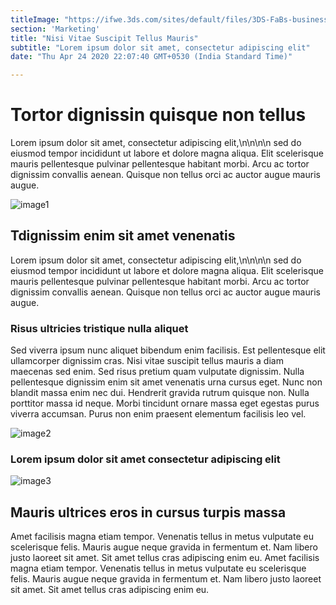 ```yaml
---
titleImage: "https://ifwe.3ds.com/sites/default/files/3DS-FaBs-business-services-HOMEPAGE-645x645px-001.jpg"
section: 'Marketing'
title: "Nisi Vitae Suscipit Tellus Mauris"
subtitle: "Lorem ipsum dolor sit amet, consectetur adipiscing elit"
date: "Thu Apr 24 2020 22:07:40 GMT+0530 (India Standard Time)"

---
```


# Tortor dignissin quisque non tellus  
Lorem ipsum dolor sit amet, consectetur adipiscing elit,\n\n\n\n sed do eiusmod tempor incididunt ut labore et dolore magna aliqua. Elit scelerisque mauris pellentesque pulvinar pellentesque habitant morbi. Arcu ac tortor dignissim convallis aenean. Quisque non tellus orci ac auctor augue mauris augue. 

![image1](https://www.frankdigital.com.au/img/case-studies/canteen-connect/img-discovering-parents.jpg)

## Tdignissim enim sit amet venenatis
Lorem ipsum dolor sit amet, consectetur adipiscing elit,\n\n\n\n sed do eiusmod tempor incididunt ut labore et dolore magna aliqua. Elit scelerisque mauris pellentesque pulvinar pellentesque habitant morbi. Arcu ac tortor dignissim convallis aenean. Quisque non tellus orci ac auctor augue mauris augue. 

### Risus ultricies tristique nulla aliquet
Sed viverra ipsum nunc aliquet bibendum enim facilisis. Est pellentesque elit ullamcorper dignissim cras. Nisi vitae suscipit tellus mauris a diam maecenas sed enim. Sed risus pretium quam vulputate dignissim. Nulla pellentesque dignissim enim sit amet venenatis urna cursus eget. Nunc non blandit massa enim nec dui. Hendrerit gravida rutrum quisque non. Nulla porttitor massa id neque. Morbi tincidunt ornare massa eget egestas purus viverra accumsan. Purus non enim praesent elementum facilisis leo vel.

![image2](https://www.frankdigital.com.au/img/case-studies/canteen-connect/img-canteen-connect-sketch-popup.jpg)

### Lorem ipsum dolor sit amet consectetur adipiscing elit

![image3](https://www.frankdigital.com.au/img/case-studies/campos/mobile.jpg)


## Mauris ultrices eros in cursus turpis massa

Amet facilisis magna etiam tempor. Venenatis tellus in metus vulputate eu scelerisque felis. Mauris augue neque gravida in fermentum et. Nam libero justo laoreet sit amet. Sit amet tellus cras adipiscing enim eu. Amet facilisis magna etiam tempor. Venenatis tellus in metus vulputate eu scelerisque felis. Mauris augue neque gravida in fermentum et. Nam libero justo laoreet sit amet. Sit amet tellus cras adipiscing enim eu. 
